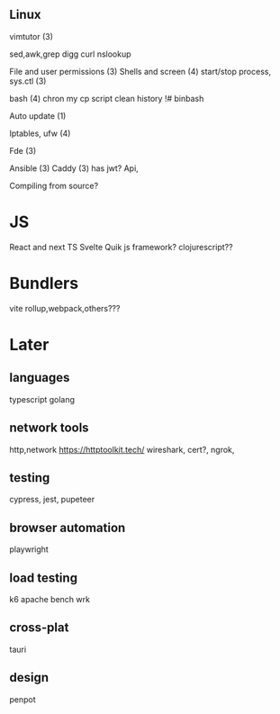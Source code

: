 ## Linux
vimtutor (3)

sed,awk,grep
digg curl nslookup

File and user permissions (3)
Shells and screen (4)
start/stop process, sys.ctl (3)

bash (4)
    chron my cp script
    clean history
    !# binbash

Auto update (1)

Iptables, ufw (4)

Fde (3)

Ansible (3)
Caddy (3) 
has jwt? Api, 

Compiling from source? 

# JS 
React and next 
TS
Svelte
Quik js framework?
clojurescript??

# Bundlers
vite
rollup,webpack,others???

# Later
## languages
typescript
golang

## network tools
http,network
https://httptoolkit.tech/
wireshark, cert?, ngrok,

## testing
cypress,
jest, pupeteer

## browser automation
playwright

## load testing
k6
apache bench
wrk

## cross-plat
tauri

## design
penpot


